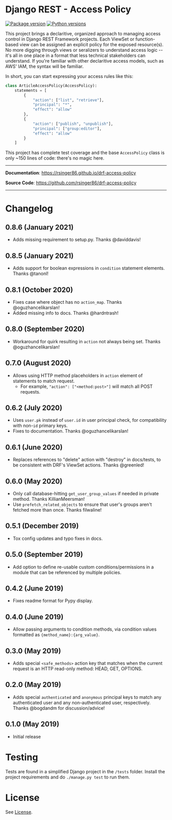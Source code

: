 # Django REST - Access Policy

[![Package version](https://badge.fury.io/py/drf-access-policy.svg)](https://pypi.python.org/pypi/drf-access-policy)
[![Python versions](https://img.shields.io/pypi/status/drf-access-policy.svg)](https://img.shields.io/pypi/status/drf-access-policy.svg/)

This project brings a declaritive, organized approach to managing access control in Django REST Framework projects. Each ViewSet or function-based view can be assigned an explicit policy for the exposed resource(s). No more digging through views or seralizers to understand access logic -- it's all in one place in a format that less technical stakeholders can understand. If you're familiar with other declaritive access models, such as AWS' IAM, the syntax will be familiar. 

In short, you can start expressing your access rules like this:

```python
class ArticleAccessPolicy(AccessPolicy):
    statements = [
        {
            "action": ["list", "retrieve"],
            "principal": "*",
            "effect": "allow"
        },
        {
            "action": ["publish", "unpublish"],
            "principal": ["group:editor"],
            "effect": "allow"            
        }
    ]
```

This project has complete test coverage and the base `AccessPolicy` class is only ~150 lines of code: there's no magic here.

---

**Documentation**: <a href="https://rsinger86.github.io/drf-access-policy/" target="_blank">https://rsinger86.github.io/drf-access-policy</a>

**Source Code**: <a href="https://github.com/rsinger86/drf-access-policy" target="_blank">https://github.com/rsinger86/drf-access-policy</a>

---

# Changelog <a id="changelog"></a>

## 0.8.6 (January 2021)
* Adds missing requirement to setup.py. Thanks @daviddavis!

## 0.8.5 (January 2021)
* Adds support for boolean expressions in `condition` statement elements. Thanks @tanonl!

## 0.8.1 (October 2020)
* Fixes case where object has no `action_map`. Thanks @oguzhancelikarslan!
* Added missing info to docs. Thanks @hardntrash!

## 0.8.0 (September 2020)
* Workaround for quirk resulting in `action` not always being set. Thanks @oguzhancelikarslan!

## 0.7.0 (August 2020)
* Allows using HTTP method placeholders in `action` element of statements to match request.
  * For example, `"action": ["<method:post>"]` will match all POST requests. 

## 0.6.2 (July 2020)
* Uses `user.pk` instead of `user.id` in user principal check, for compatibility with non-`id` primary keys.
* Fixes to documentation. Thanks @oguzhancelikarslan!

## 0.6.1 (June 2020)
* Replaces references to "delete" action with "destroy" in docs/tests, to be consistent with DRF's ViewSet actions. Thanks @greenled!

## 0.6.0 (May 2020)
* Only call database-hitting `get_user_group_values` if needed in private method. Thanks KillianMeersman!
* Use `prefetch_related_objects` to ensure that user's groups aren't fetched more than once. Thanks filwaline!

## 0.5.1 (December 2019)
* Tox config updates and typo fixes in docs.

## 0.5.0 (September 2019)
* Add option to define re-usable custom conditions/permissions in a module that can be referenced by multiple policies.

## 0.4.2 (June 2019)
* Fixes readme format for Pypy display.

## 0.4.0 (June 2019)
* Allow passing arguments to condition methods, via condition values formatted as `{method_name}:{arg_value}`.

## 0.3.0 (May 2019)
* Adds special `<safe_methods>` action key that matches when the current request is an HTTP read-only method: HEAD, GET, OPTIONS.

## 0.2.0 (May 2019)
* Adds special `authenticated` and `anonymous` principal keys to match any authenticated user and any non-authenticated user, respectively. Thanks @bogdandm for discussion/advice!

## 0.1.0 (May 2019)
* Initial release

# Testing

Tests are found in a simplified Django project in the ```/tests``` folder. Install the project requirements and do ```./manage.py test``` to run them.

# License

See [License](LICENSE.md).
